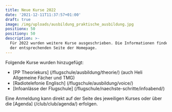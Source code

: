 ```yaml
---
title: Neue Kurse 2022
date: '2021-12-11T11:37:57+01:00'
draft: true
image: /img/uploads/ausbildung_praktische_ausbildung.jpg
positionx: 50
positiony: 50
description: >-
  Für 2022 wurden weitere Kurse ausgeschrieben. Die Informationen findet ihr auf
  der entsprechenden Seite der Homepage.
---
```

Folgende Kurse wurden hinzugefügt:

* [PP Theoriekurs] (/flugschule/ausbildung/theorie/) (auch Heli Allgemeine Fächer und TMG)
* [Radiotelefonie Englisch] (/flugschule/ausbildung/voice/)
* [Infoanlässe der Flugschule] (/flugschule/naechste-schritte/infoabend/)

Eine Anmeldung kann direkt auf der Seite des jeweiligen Kurses oder über die [Agenda] (/club/club/agenda/) erfolgen.
